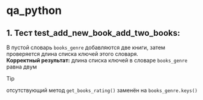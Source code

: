 # qa_python

## 1. Тест test_add_new_book_add_two_books:  
В пустой словарь ```books_genre``` добавляются две книги, затем проверяется длина списка ключей этого словаря.    
**Корректный результат:** длина списка ключей в словаре ```books_genre``` равна двум  
> [!TIP]  
> отсутствующий метод ```get_books_rating()``` заменён на ```books_genre.keys()```  
  